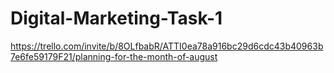 # Digital-Marketing-Task-1

https://trello.com/invite/b/8OLfbabR/ATTI0ea78a916bc29d6cdc43b40963b7e6fe59179F21/planning-for-the-month-of-august
